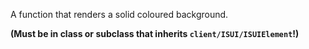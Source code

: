 A function that renders a solid coloured background.

**(Must be in class or subclass that inherits `client/ISUI/ISUIElement`!)**
